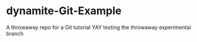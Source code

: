# dynamite-Git-Example
A throwaway repo for a Git tutorial
YAY
testing the throwaway
experimental branch